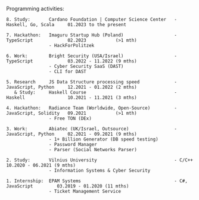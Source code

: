 Programming activities:

```
8. Study:       Cardano Foundation | Computer Science Center   - Haskell, Go, Scala     01.2023 to the present

7. Hackathon:   Imaguru Startup Hub (Poland)                   - TypeScript             02.2023           (>1 mth)
                - HackForPolitzek

6. Work:        Bright Security (USA/Israel)                   - TypeScript             03.2022 - 11.2022 (9 mths)
                - Cyber Security SaaS (DAST)
                - CLI for DAST

5. Research     JS Data Structure processing speed             - JavaScript, Python     12.2021 - 01.2022 (2 mths)
   & Study:     Haskell Course                                 - Haskell                10.2021 - 11.2021 (3 mths)

4. Hackathon:   Radiance Team (Worldwide, Open-Source)         - JavaScript, Solidity   09.2021           (>1 mth)
                - Free TON (DEx)

3. Work:        Abiatec (UK/Israel, Outsource)                 - JavaScript, Python     02.2021 - 09.2021 (9 mths)
                - 1+ Billion Generator (DB speed testing)
                - Password Manager
                - Parser (Social Networks Parser)

2. Study:       Vilnius University                             - C/C++                  10.2020 - 06.2021 (9 mths)
                - Information Systems & Cyber Security

1. Internship:  EPAM Systems                                   - C#, JavaScript         03.2019 - 01.2020 (11 mths)
                - Ticket Management Service
```

<!--
**lenchevskii/lenchevskii** is a ✨ _special_ ✨ repository because its `README.md` (this file) appears on your GitHub profile.

Here are some ideas to get you started:

- 🔭 I’m currently working on ...
- 🌱 I’m currently learning ...
- 👯 I’m looking to collaborate on ...
- 🤔 I’m looking for help with ...
- 💬 Ask me about ...
- 📫 How to reach me: ...
- 😄 Pronouns: ...
- ⚡ Fun fact: ...
-->

